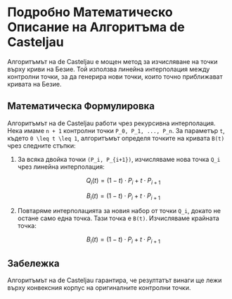 # Подробно Математическо Описание на Алгоритъма de Casteljau

Алгоритъмът на de Casteljau е мощен метод за изчисляване на точки върху криви на Безие. Той използва линейна интерполация между контролни точки, за да генерира нови точки, които точно приближават кривата на Безие.

## Математическа Формулировка

Алгоритъмът на de Casteljau работи чрез рекурсивна интерполация. Нека имаме `n + 1` контролни точки `P_0, P_1, ..., P_n`. За параметър `t`, където `0 \leq t \leq 1`, алгоритъмът определя точките на кривата `B(t)` чрез следните стъпки:

1. За всяка двойка точки `(P_i, P_{i+1})`, изчисляваме нова точка `Q_i` чрез линейна интерполация:

   $$ 
   Q_i(t) = (1 - t) \cdot P_i + t \cdot P_{i+1} 
   $$

   $$ 
   B_i(t) = (1 - t) \cdot P_i + t \cdot P_{i+1} 
   $$
   
3. Повтаряме интерполацията за новия набор от точки `Q_i`, докато не остане само една точка. Тази точка е `B(t)`.
   Изчисляваме крайната точка:

   $$ 
   B_i(t) = (1 - t) \cdot P_i + t \cdot P_{i+1} 
   $$

## Забележка

Алгоритъмът на de Casteljau гарантира, че резултатът винаги ще лежи върху конвексния корпус на оригиналните контролни точки.
